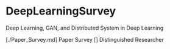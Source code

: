 # DeepLearningSurvey
Deep Learning, GAN, and Distributed System in Deep Learning

[./Paper_Survey.md] Paper Survey
[] Distinguished Researcher
